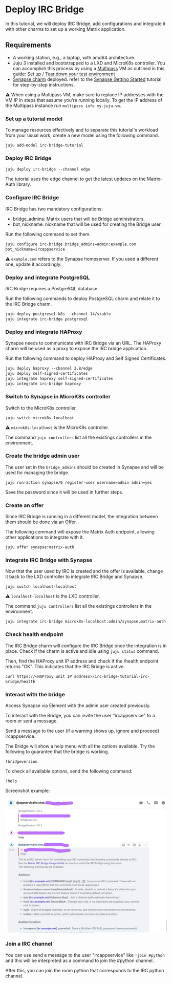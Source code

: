 # Deploy IRC Bridge

In this tutorial, we will deploy IRC Bridge, add configurations and integrate it
with other charms to set up a working Matrix application.

## Requirements

* A working station, e.g., a laptop, with amd64 architecture.
* Juju 3 installed and bootstrapped to a LXD and MicroK8s controller. You can accomplish
this process by using a [Multipass](https://multipass.run/) VM as outlined in this guide: [Set up / Tear down your test environment](https://canonical-juju.readthedocs-hosted.com/en/3.6/user/howto/manage-your-deployment/manage-your-deployment-environment/#set-things-up)
* [Synapse charm](https://charmhub.io/synapse) deployed. refer to the [Synapse Getting Started](https://charmhub.io/synapse/docs/tutorial-getting-started) tutorial for step-by-step instructions.

:warning: When using a Multipass VM, make sure to replace IP addresses with the
VM IP in steps that assume you're running locally. To get the IP address of the
Multipass instance run ```multipass info my-juju-vm```.


### Set up a tutorial model

To manage resources effectively and to separate this tutorial's workload from
your usual work, create a new model using the following command.

```
juju add-model irc-bridge-tutorial
```

### Deploy IRC Bridge

```
juju deploy irc-bridge --channel edge
```

The tutorial uses the edge channel to get the latest updates on the
Matrix-Auth library.

### Configure IRC Bridge

IRC Bridge has two mandatory configurations:

- bridge_admins: Matrix users that will be Bridge administrators.
- bot_nickname: nickname that will be used for creating the Bridge user.

Run the following command to set them.

```
juju configure irc-bridge bridge_admins=admin:example.com bot_nickname=ircappservice
```

:warning: `example.com` refers to the Synapse homeserver. If you used a different
one, update it accordingly.

### Deploy and integrate PostgreSQL

IRC Bridge requires a PostgreSQL database.

Run the following commands to deploy PostgreSQL charm and relate it to the IRC
Bridge charm.

```
juju deploy postgresql-k8s --channel 14/stable
juju integrate irc-bridge postgresql
```

### Deploy and integrate HAProxy

Synapse needs to communicate with IRC Bridge via an URL. The HAProxy charm will
be used as a proxy to expose the IRC bridge application.

Run the following command to deploy HAProxy and Self Signed Certificates.

```
juju deploy haproxy --channel 2.8/edge
juju deploy self-signed-certificates
juju integrate haproxy self-signed-certificates
juju integrate irc-bridge haproxy
```

### Switch to Synapse in MicroK8s controller

Switch to the MicroK8s controller.

```
juju switch microk8s-localhost
```

:warning: `microk8s-localhost` is the MicroK8s controller.

The command `juju controllers` list all the existings controllers in the environment.

### Create the bridge admin user

The user set in the `bridge_admins` should be created in Synapse and will be used
for managing the bridge.

```
juju run-action synapse/0 register-user username=admin admin=yes
```

Save the password since it will be used in further steps.

### Create an offer

Since IRC Bridge is running in a different model, the integration between them
should be done via an [Offer](https://canonical-juju.readthedocs-hosted.com/en/latest/user/reference/offer/#offer).

The following command will expose the Matrix Auth endpoint, allowing other
applications to integrate with it.

```
juju offer synapse:matrix-auth
```

### Integrate IRC Bridge with Synapse

Now that the user used by IRC is created and the offer is available, change it
back to the LXD controller to integrate IRC Bridge and Synapse.

```
juju switch localhost-localhost
```

:warning: `localhost-localhost` is the LXD controller.

The command `juju controllers` list all the existings controllers in the environment.

```
juju integrate irc-bridge microk8s-localhost:admin/synapse.matrix-auth
```

### Check health endpoint

The IRC Bridge charm will configure the IRC Bridge once the integration is in
place. Check if the charm is active and idle using `juju status` command.

Then, find the HAProxy unit IP address and check if the /health endpoint returns
"OK". This indicates that the IRC Bridge is active.

```
curl https://<HAProxy unit IP address>/irc-bridge-tutorial-irc-bridge/health
```

### Interact with the bridge

Access Synapse via Element with the admin user created previously.

To interact with the Bridge, you can invite the user "ircappservice" to a room or sent a message.

Send a message to the user (if a warning shows up, ignore and proceed) ircappservice.

The Bridge will show a help menu with all the options available. Try the following to guarantee
that the bridge is working.

```
!bridgeversion
```

To check all available options, send the following command:

```
!help
```

Screenshot example:

![IRC screenshot](imgs/irc-screenshot.jpeg)

### Join a IRC channel

You can use send a message to the user "ircappservice" like `!join #python` and
this will be interpreted as a command to join the #python channel.

After this, you can join the room python that corresponds to the IRC python channel.
